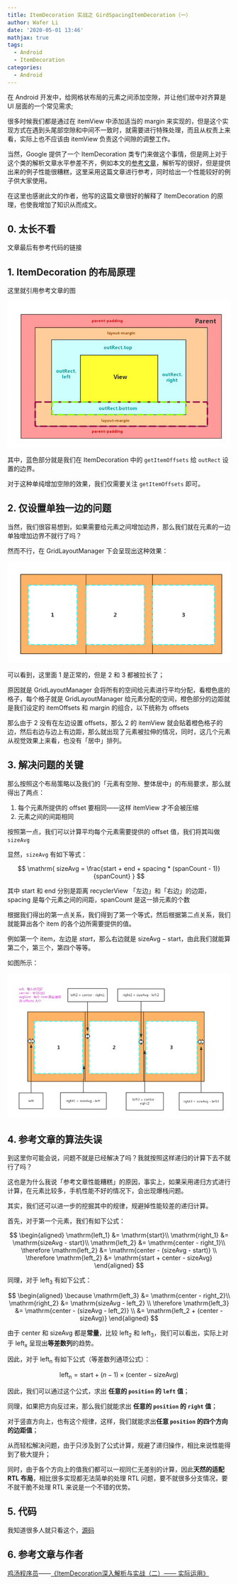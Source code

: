 ```yaml
---
title: ItemDecoration 实战之 GirdSpacingItemDecoration（一）
author: Wafer Li
date: '2020-05-01 13:46'
mathjax: true
tags:
  - Android
  - ItemDecoration
categories:
  - Android
---
```


在 Android 开发中，给网格状布局的元素之间添加空隙，并让他们居中对齐算是 UI 层面的一个常见需求;

很多时候我们都是通过在 itemView 中添加适当的 margin 来实现的，但是这个实现方式在遇到头尾部空隙和中间不一致时，就需要进行特殊处理，而且从权责上来看，实际上也不应该由 itemView 负责这个间隙的调整工作。

当然，Google 提供了一个 ItemDecoration 类专门来做这个事情，但是网上对于这个类的解析文章水平参差不齐，例如本文的[参考文章](https://www.jianshu.com/u/3f3c4485b55a)，解析写的很好，但是提供出来的例子性能很糟糕，这里采用这篇文章进行参考，同时给出一个性能较好的例子供大家使用。

在这里也感谢此文的作者，他写的这篇文章很好的解释了 ItemDecoration 的原理，也使我增加了知识从而成文。

<!-- more -->

## 0. 太长不看

文章最后有参考代码的链接


## 1. ItemDecoration 的布局原理

这里就引用参考文章的图

![ItemDecoration 原理](../../images/itemdecoration-实战之-girdspacingitemdecoration（一）/itemdecoration-原理.png)


其中，蓝色部分就是我们在 ItemDecoration 中的 `getItemOffsets` 给 `outRect` 设置的边界。

对于这种单纯增加空隙的效果，我们仅需要关注 `getItemOffsets` 即可。

## 2. 仅设置单独一边的问题

当然，我们很容易想到，如果需要给元素之间增加边界，那么我们就在元素的一边单独增加边界不就行了吗？

然而不行，在 GridLayoutManager 下会呈现出这种效果：

![仅设置一边边距的效果](../../images/itemdecoration-实战之-girdspacingitemdecoration（一）/仅设置一边边距的效果.png)

可以看到，这里面 1 是正常的，但是 2 和 3 都被拉长了；

原因就是 GridLayoutManager 会将所有的空间给元素进行平均分配，看橙色底的格子，每个格子就是 GridLayoutManager 给元素分配的空间，橙色部分的边距就是我们设定的 itemOffsets 和 margin 的组合，以下统称为 offsets

那么由于 2 没有在左边设置 offsets，那么 2 的 itemView 就会贴着橙色格子的边，然后右边与边上有边距，那么就出现了元素被拉伸的情况，同时，这几个元素从视觉效果上来看，也没有「居中」排列。

## 3. 解决问题的关键

那么按照这个布局策略以及我们的「元素有空隙、整体居中」的布局要求，那么就得出了两点：

1. 每个元素所提供的 offset 要相同——这样 itemView 才不会被压缩
2. 元素之间的间距相同

按照第一点，我们可以计算平均每个元素需要提供的 offset 值，我们将其叫做 `sizeAvg`

显然，`sizeAvg` 有如下等式：

$$
\mathrm{
sizeAvg = \frac{start + end + spacing * (spanCount - 1)}{spanCount}
}
$$


其中 $\mathrm{start}$ 和 $\mathrm{end}$ 分别是距离 recyclerView 「左边」和「右边」的边距，$\mathrm{spacing}$ 是每个元素之间的间距，$\mathrm{spanCount}$ 是这一排元素的个数

根据我们得出的第一点关系，我们得到了第一个等式，然后根据第二点关系，我们就能算出各个 item 的各个边所需要提供的值。

例如第一个 item，左边是 $start$，那么右边就是 $\mathrm{sizeAvg - start}$，由此我们就能算第二个，第三个，第四个等等。

如图所示：

![计算实例](../../images/itemdecoration-实战之-girdspacingitemdecoration（一）/计算实例.png)

## 4. 参考文章的算法失误

到这里你可能会说，问题不就是已经解决了吗？我就按照这样递归的计算下去不就行了吗？

这也是为什么我说「参考文章性能糟糕」的原因，事实上，如果采用递归方式进行计算，在元素比较多，手机性能不好的情况下，会出现爆栈问题。


其实，我们还可以进一步的挖掘其中的规律，规避掉性能较差的递归计算。

首先，对于第一个元素，我们有如下公式：

$$
\begin{aligned}
\mathrm{left_1} &= \mathrm{start}\\
\mathrm{right_1} &= \mathrm{sizeAvg - start}\\
\mathrm{left_2} &= \mathrm{center - right_1}\\
\therefore \mathrm{left_2} &= \mathrm{center - (sizeAvg - start)} \\
\therefore \mathrm{left_2} &= \mathrm{start + center - sizeAvg}
\end{aligned}
$$


同理，对于 $\mathrm{left_3}$ 有如下公式：

$$
\begin{aligned}
\because \mathrm{left_3} &= \mathrm{center - right_2}\\
\mathrm{right_2} &= \mathrm{sizeAvg - left_2} \\
\therefore \mathrm{left_3} &= \mathrm{center - (sizeAvg - left_2)} \\
&= \mathrm{left_2 + (center - sizeAvg)}
\end{aligned}
$$

由于 $\mathrm{center}$ 和 $\mathrm{sizeAvg}$ 都是**常量**，比较 $\mathrm{left_2}$ 和 $\mathrm{left_3}$，我们可以看出，实际上对于 $\mathrm{left_x}$ 呈现出**等差数列**的趋势。

因此，对于 $\mathrm{left_n}$ 有如下公式（等差数列通项公式）：

$$
\mathrm{left_n} = \mathrm{start} + (n - 1) \times (\mathrm{center - sizeAvg})
$$


因此，我们可以通过这个公式，求出 **任意的 `position` 的 `left` 值**；

同理，如果把方向反过来，那么我们就能求出 **任意的 `position` 的 `right` 值**；

对于竖直方向上，也有这个规律，这样，我们就能求出**任意 `position` 的四个方向的边距值**；

从而轻松解决问题，由于只涉及到了公式计算，规避了递归操作，相比来说性能得到了极大提升；

同时，由于各个方向上的值我们都可以一视同仁无差别的计算，因此**天然的适配 RTL 布局**，相比很多实现都无法简单的处理 RTL 问题，要不就很多分支情况，要不就干脆不处理 RTL 来说是一个不错的优势。

## 5. 代码

我知道很多人就只看这个，[源码](https://gist.github.com/wafer-li/8b0e6ebd98f799f21b9f9f90a69575a9)

## 6. 参考文章与作者

[鸡汤程序员](https://www.jianshu.com/u/3f3c4485b55a)——[《ItemDecoration深入解析与实战（二）—— 实际运用》](https://www.jianshu.com/p/f41db270d5fe)
